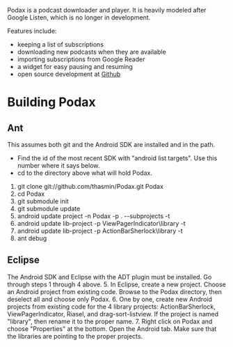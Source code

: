 Podax is a podcast downloader and player. It is heavily modeled after Google Listen, which is no longer in development.

Features include:

- keeping a list of subscriptions
- downloading new podcasts when they are available
- importing subscriptions from Google Reader
- a widget for easy pausing and resuming
- open source development at [Github](https://www.github.com/thasmin/Podax)

Building Podax
==============

Ant
---
This assumes both git and the Android SDK are installed and in the path.

- Find the id of the most recent SDK with "android list targets". Use this number where it says <id> below.
- cd to the directory above what will hold Podax.

1. git clone git://github.com/thasmin/Podax.git Podax
2. cd Podax
3. git submodule init
4. git submodule update
5. android update project -n Podax -p . --subprojects -t <id>
6. android update lib-project -p ViewPagerIndicator\library -t <id>
7. android update lib-project -p ActionBarSherlock\library -t <id>
8. ant debug

Eclipse
-------
The Android SDK and Eclipse with the ADT plugin must be installed. Go through steps 1 through 4 above.
5. In Eclipse, create a new project. Choose an Android project from existing code. Browse to the Podax directory, then deselect all and choose only Podax.
6. One by one, create new Android projects from existing code for the 4 library projects: ActionBarSherlock, ViewPagerIndicator, Riasel, and drag-sort-listview. If the project is named "library", then rename it to the proper name.
7. Right click on Podax and choose "Properties" at the bottom. Open the Android tab. Make sure that the libraries are pointing to the proper projects.

